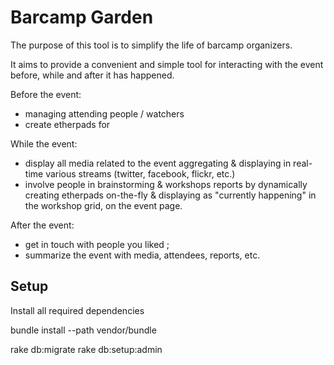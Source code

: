 Barcamp Garden
==============

The purpose of this tool is to simplify the life of barcamp organizers.

It aims to provide a convenient and simple tool for interacting with the event
before, while and after it has happened.

Before the event:
* managing attending people / watchers
* create etherpads for 

While the event:
* display all media related to the event aggregating & displaying in real-time
  various streams (twitter, facebook, flickr, etc.)
* involve people in brainstorming & workshops reports by dynamically creating
  etherpads on-the-fly & displaying as "currently happening" in the workshop
  grid, on the event page.

After the event:
* get in touch with people you liked ;
* summarize the event with media, attendees, reports, etc.


Setup
-----

Install all required dependencies

  bundle install --path vendor/bundle

  rake db:migrate
  rake db:setup:admin


